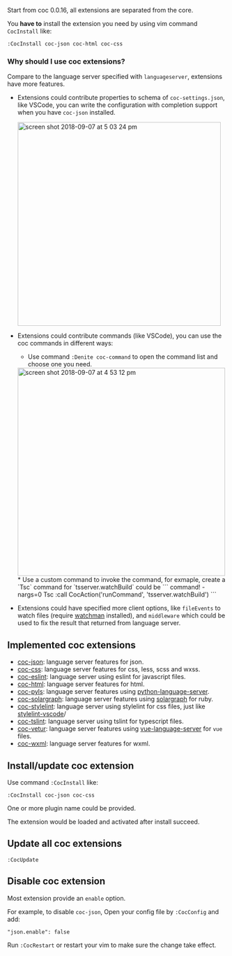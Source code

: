 Start from coc 0.0.16, all extensions are separated from the core.

You **have to** install the extension you need by using vim command `CocInstall` like:

``` vim
:CocInstall coc-json coc-html coc-css
```

### Why should I use coc extensions?

Compare to the language server specified with `languageserver`, extensions have more features.

* Extensions could contribute properties to schema of `coc-settings.json`, like VSCode, you can write the configuration with completion support when you have `coc-json` installed.
    
  <img width="466" alt="screen shot 2018-09-07 at 5 03 24 pm" src="https://user-images.githubusercontent.com/251450/45209588-f5f87a80-b2bf-11e8-80c0-fe5ff689f947.png">

* Extensions could contribute commands (like VSCode), you can use the coc commands in different ways:
    * Use command `:Denite coc-command` to open the command list and choose one you need.

    <img width="476" alt="screen shot 2018-09-07 at 4 53 12 pm" src="https://user-images.githubusercontent.com/251450/45209334-4d4a1b00-b2bf-11e8-94e0-0c2b981a71f5.png">
    * Use a custom command to invoke the command, for exmaple, create a `Tsc` command for `tsserver.watchBuild` could be
        ```
        command! -nargs=0 Tsc    :call CocAction('runCommand', 'tsserver.watchBuild')
        ```
* Extensions could have specified more client options, like `fileEvents` to watch files (require [watchman](https://facebook.github.io/watchman/) installed), and `middleware` which could be used to fix the result that returned from language server.

## Implemented coc extensions

* [coc-json](https://github.com/neoclide/coc-json): language server features for json.
* [coc-css](https://github.com/neoclide/coc-css): language server features for css, less, scss and wxss.
* [coc-eslint](https://github.com/neoclide/coc-eslint): language server using eslint for javascript files.
* [coc-html](https://github.com/neoclide/coc-html): language server features for html.
* [coc-pyls](https://github.com/neoclide/coc-pyls): language server features using [python-language-server](https://github.com/palantir/python-language-server).
* [coc-solargraph](https://github.com/neoclide/coc-solargraph): language server features using [solargraph](http://solargraph.org) for ruby.
* [coc-stylelint](https://github.com/neoclide/coc-stylelint): language server using stylelint for css files, just like [stylelint-vscode](https://github.com/shinnn/stylelint-vscode#readme)/
* [coc-tslint](https://github.com/neoclide/coc-tslint): language server using tslint for typescript files.
* [coc-vetur](https://github.com/neoclide/coc-vetur): language server features using [vue-language-server](https://www.npmjs.com/package/vue-language-server) for `vue` files.
* [coc-wxml](https://github.com/neoclide/coc-wxml): language server features for wxml.

## Install/update coc extension

Use command `:CocInstall` like:

```
:CocInstall coc-json coc-css
```
One or more plugin name could be provided.

The extension would be loaded and activated after install succeed.

## Update all coc extensions

```
:CocUpdate
```

## Disable coc extension

Most extension provide an `enable` option. 

For example, to disable `coc-json`, Open your config file by `:CocConfig` and add:

```
"json.enable": false
```

Run `:CocRestart` or restart your vim to make sure the change take effect.